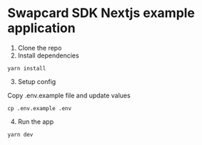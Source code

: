 # Swapcard SDK Nextjs example application

1. Clone the repo
2. Install dependencies

```
yarn install
```

3. Setup config

Copy .env.example file and update values

```
cp .env.example .env
```

4. Run the app

```
yarn dev
```
